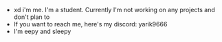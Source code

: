- xd i'm me. I'm a student. Currently I'm not working on any projects and don't plan to
- If you want to reach me, here's my discord: yarik9666
- I'm eepy and sleepy

<!---
Moisyarik/Moisyarik is a ✨ special ✨ repository because its `README.md` (this file) appears on your GitHub profile.
You can click the Preview link to take a look at your changes.
--->
